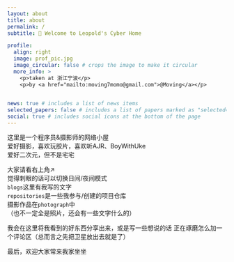 ```yaml
---
layout: about
title: about
permalink: /
subtitle: 🥳️ Welcome to Leopold's Cyber Home

profile:
  align: right
  image: prof_pic.jpg
  image_circular: false # crops the image to make it circular
  more_info: >
    <p>taken at 浙江宁波</p>
    <p>by <a href="mailto:moving7momo@gmail.com">@Moving</a></p>
    

news: true # includes a list of news items
selected_papers: false # includes a list of papers marked as "selected={true}"
social: true # includes social icons at the bottom of the page
---
```


这里是一个程序员&摄影师的网络小屋<br>
爱好摄影，喜欢玩胶片，喜欢听AJR、BoyWithUke<br>
爱好二次元，但不是宅宅

大家请看右上角↗<br>
觉得刺眼的话可以切换日间/夜间模式<br>
`blogs`这里有我写的文字<br>
`repositories`是一些我参与/创建的项目仓库<br>
摄影作品在`photograph`中<br>
（也不一定全是照片，还会有一些文字什么的）

我会在这里将我看到的好东西分享出来，或是写一些想说的话
正在琢磨怎么加一个评论区（总而言之先把卫星放出去就是了）

最后，欢迎大家常来我家坐坐
